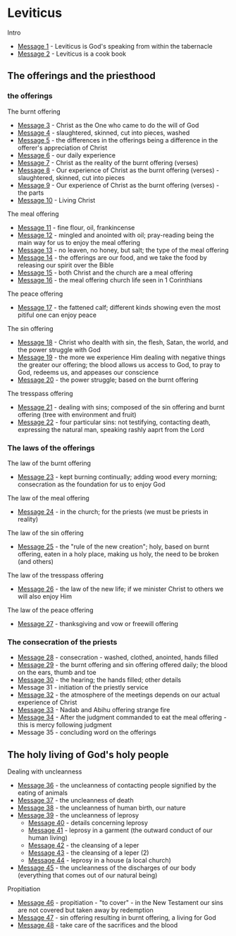 # Leviticus

Intro
- [Message 1](msg01.md) - Leviticus is God's speaking from within the tabernacle
- [Message 2](msg02.md) - Leviticus is a cook book

## The offerings and the priesthood

### the offerings

The burnt offering
- [Message 3](msg03.md) - Christ as the One who came to do the will of God
- [Message 4](msg04.md) - slaughtered, skinned, cut into pieces, washed
- [Message 5](msg05.md) - the differences in the offerings being a difference in the offerer's appreciation of Christ
- [Message 6](msg06.md) - our daily experience
- [Message 7](msg07.md) - Christ as the reality of the burnt offering (verses)
- [Message 8](msg08.md) - Our experience of Christ as the burnt offering (verses) - slaughtered, skinned, cut into pieces
- [Message 9](msg09.md) - Our experience of Christ as the burnt offering (verses) - the parts
- [Message 10](msg10.md) - Living Christ

The meal offering
- [Message 11](msg11.md) - fine flour, oil, frankincense
- [Message 12](msg12.md) - mingled and anointed with oil; pray-reading being the main way for us to enjoy the meal offering
- [Message 13](msg13.md) - no leaven, no honey, but salt; the type of the meal offering
- [Message 14](msg14.md) - the offerings are our food, and we take the food by releasing our spirit over the Bible
- [Message 15](msg15.md) - both Christ and the church are a meal offering
- [Message 16](msg16.md) - the meal offering church life seen in 1 Corinthians

The peace offering
- [Message 17](msg17.md) - the fattened calf; different kinds showing even the most pitiful one can enjoy peace

The sin offering
- [Message 18](msg18.md) - Christ who dealth with sin, the flesh, Satan, the world, and the power struggle with God
- [Message 19](msg19.md) - the more we experience Him dealing with negative things the greater our offering; the blood allows us access to God, to pray to God, redeems us, and appeases our conscience
- [Message 20](msg20.md) - the power struggle; based on the burnt offering

The tresspass offering
- [Message 21](msg21.md) - dealing with sins; composed of the sin offering and burnt offering (tree with environment and fruit)
- [Message 22](msg22.md) - four particular sins: not testifying, contacting death, expressing the natural man, speaking rashly aaprt from the Lord 

### The laws of the offerings

The law of the burnt offering
- [Message 23](msg23.md) - kept burning continually; adding wood every morning; consecration as the foundation for us to enjoy God

The law of the meal offering
- [Message 24](msg24.md) - in the church; for the priests (we must be priests in reality)

The law of the sin offering
- [Message 25](msg25.md) - the "rule of the new creation"; holy, based on burnt offering, eaten in a holy place, making us holy, the need to be broken (and others)

The law of the tresspass offering
- [Message 26](msg26.md) - the law of the new life; if we minister Christ to others we will also enjoy Him

The law of the peace offering
- [Message 27](msg27.md) - thanksgiving and vow or freewill offering

### The consecration of the priests

- [Message 28](msg28.md) - consecration - washed, clothed, anointed, hands filled
- [Message 29](msg29.md) - the burnt offering and sin offering offered daily; the blood on the ears, thumb and toe
- [Message 30](msg30.md) - the hearing; the hands filled; other details
- Message 31 - initiation of the priestly service
- [Message 32](msg32.md) - the atmosphere of the meetings depends on our actual experience of Christ
- [Message 33](msg33.md) - Nadab and Abihu offering strange fire
- [Message 34](msg34.md) - After the judgment commanded to eat the meal offering - this is mercy following judgment
- Message 35 - concluding word on the offerings

## The holy living of God's holy people

Dealing with uncleanness
- [Message 36](msg36.md) - the uncleanness of contacting people signified by the eating of animals
- [Message 37](msg37.md) - the uncleanness of death
- [Message 38](msg38.md) - the uncleanness of human birth, our nature
- [Message 39](msg39.md) - the uncleanness of leprosy
  - [Message 40](msg40.md) - details concerning leprosy
  - [Message 41](msg41.md) - leprosy in a garment (the outward conduct of our human living)
  - [Message 42](msg42.md) - the cleansing of a leper
  - [Message 43](msg43.md) - the cleansing of a leper (2)
  - [Message 44](msg44.md) - leprosy in a house (a local church)
- [Message 45](msg45.md) - the uncleanness of the discharges of our body (everything that comes out of our natural being)

Propitiation
- [Message 46](msg46.md) - propitiation - "to cover" - in the New Testament our sins are not covered but taken away by redemption
- [Message 47](msg47.md) - sin offering resulting in burnt offering, a living for God
- [Message 48](msg48.md) - take care of the sacrifices and the blood







